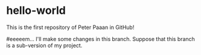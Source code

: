 # hello-world
This is the first repository of Peter Paaan in GitHub!

#eeeeem... I'll make some changes in this branch. Suppose that this branch is a sub-version of my project.
